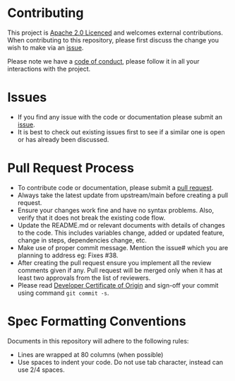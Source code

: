 # Contributing

This project is [Apache 2.0 Licenced](LICENCE.txt) and welcomes external contributions. When contributing to this repository, please first discuss the change you wish to make via an [issue](https://github.com/ocp-power-automation/ocp4-ai-power/issues).

Please note we have a [code of conduct](CODE_OF_CONDUCT.md), please follow it in all your interactions with the project.

# Issues

 - If you find any issue with the code or documentation please submit an [issue](https://github.com/ocp-power-automation/ocp4-ai-power/issues).
 - It is best to check out existing issues first to see if a similar one is open or has already been discussed.


# Pull Request Process

 - To contribute code or documentation, please submit a [pull request](https://github.com/ocp-power-automation/ocp4-ai-power/pulls).
 - Always take the latest update from upstream/main before creating a pull request.
 - Ensure your changes work fine and have no syntax problems. Also, verify that it does not break the existing code flow.
 - Update the README.md or relevant documents with details of changes to the code. This includes variables change, added or updated feature, change in steps, dependencies change, etc.
 - Make use of proper commit message. Mention the issue# which you are planning to address eg: Fixes #38.
 - After creating the pull request ensure you implement all the review comments given if any. Pull request will be merged only when it has at least two approvals from the list of reviewers.
 - Please read [Developer Certificate of Origin](DCO1.1.txt) and sign-off your commit using command `git commit -s`.


# Spec Formatting Conventions
Documents in this repository will adhere to the following rules:

 - Lines are wrapped at 80 columns (when possible)
 - Use spaces to indent your code. Do not use tab character, instead can use 2/4 spaces.

